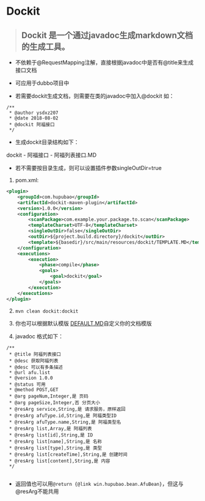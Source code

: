# Dockit

> ## Dockit 是一个通过javadoc生成markdown文档的生成工具。

- 不依赖于@RequestMapping注解，直接根据javadoc中是否有@title来生成接口文档

- 可应用于dubbo项目中

- 若需要dockit生成文档，则需要在类的javadoc中加入@dockit
如：
```
/**
 * @author ysdxz207
 * @date 2018-08-02
 * @dockit 阿福接口
 */
```

- 生成dockit目录结构如下：

dockit - 阿福接口 - 阿福列表接口.MD

- 若不需要按目录生成，则可以设置插件参数singleOutDir=true


1. pom.xml:

```xml
<plugin>
    <groupId>com.hupubao</groupId>
    <artifactId>dockit-maven-plugin</artifactId>
    <version>1.0.0</version>
    <configuration>
        <scanPackage>com.example.your.package.to.scan</scanPackage>
        <templateCharset>UTF-8</templateCharset>
        <singleOutDir>false</singleOutDir>
        <outDir>${project.build.directory}/dockit</outDir>
        <template>${basedir}/src/main/resources/dockit/TEMPLATE.MD</template>
    </configuration>
    <executions>
        <execution>
            <phase>compile</phase>
            <goals>
                <goal>dockit</goal>
            </goals>
        </execution>
    </executions>
</plugin>

```

2. `mvn clean dockit:dockit`

3. 你也可以根据默认模版 [DEFAULT.MD](https://github.com/ysdxz207/dockit/blob/master/src/main/resources/template/DEFAULT.MD)自定义你的文档模版

4. javadoc 格式如下：

```
/**
 * @title 阿福列表接口
 * @desc 获取阿福列表
 * @desc 可以有多条描述
 * @url afu.list
 * @version 1.0.0
 * @status 可用
 * @method POST,GET
 * @arg pageNum,Integer,是 页码
 * @arg pageSize,Integer,否 分页大小
 * @resArg service,String,是 请求服务，原样返回
 * @resArg afuType.id,String,是 阿福类型ID
 * @resArg afuType.name,String,是 阿福类型名
 * @resArg list,Array,是 阿福列表
 * @resArg list[id],String,是 ID
 * @resArg list[name],String,是 名称
 * @resArg list[type],String,是 类型
 * @resArg list[createTime],String,是 创建时间
 * @resArg list[content],String,是 内容
 */
 
 ```
 
 - 返回值也可以用`@return {@link win.hupubao.bean.AfuBean}`，但这与@resArg不能共用